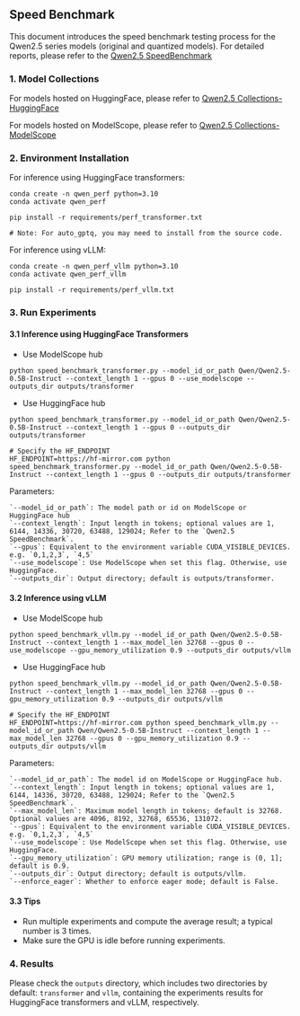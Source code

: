 ## Speed Benchmark

This document introduces the speed benchmark testing process for the Qwen2.5 series models (original and quantized models). For detailed reports, please refer to the [Qwen2.5 SpeedBenchmark](https://qwen.readthedocs.io/en/latest/benchmark/speed_benchmark.html)

### 1. Model Collections

For models hosted on HuggingFace, please refer to [Qwen2.5 Collections-HuggingFace](https://huggingface.co/collections/Qwen/qwen25-66e81a666513e518adb90d9e)

For models hosted on ModelScope, please refer to [Qwen2.5 Collections-ModelScope](https://modelscope.cn/collections/Qwen25-dbc4d30adb768)

### 2. Environment Installation


For inference using HuggingFace transformers:

```shell
conda create -n qwen_perf python=3.10
conda activate qwen_perf

pip install -r requirements/perf_transformer.txt

# Note: For auto_gptq, you may need to install from the source code.
```

For inference using vLLM:

```shell
conda create -n qwen_perf_vllm python=3.10
conda activate qwen_perf_vllm

pip install -r requirements/perf_vllm.txt
```


### 3. Run Experiments

#### 3.1 Inference using HuggingFace Transformers

- Use ModelScope hub

```shell
python speed_benchmark_transformer.py --model_id_or_path Qwen/Qwen2.5-0.5B-Instruct --context_length 1 --gpus 0 --use_modelscope --outputs_dir outputs/transformer
```

- Use HuggingFace hub

```shell
python speed_benchmark_transformer.py --model_id_or_path Qwen/Qwen2.5-0.5B-Instruct --context_length 1 --gpus 0 --outputs_dir outputs/transformer

# Specify the HF_ENDPOINT
HF_ENDPOINT=https://hf-mirror.com python speed_benchmark_transformer.py --model_id_or_path Qwen/Qwen2.5-0.5B-Instruct --context_length 1 --gpus 0 --outputs_dir outputs/transformer
```

Parameters:

    `--model_id_or_path`: The model path or id on ModelScope or HuggingFace hub
    `--context_length`: Input length in tokens; optional values are 1, 6144, 14336, 30720, 63488, 129024; Refer to the `Qwen2.5 SpeedBenchmark`.  
    `--gpus`: Equivalent to the environment variable CUDA_VISIBLE_DEVICES.  e.g. `0,1,2,3`, `4,5`  
    `--use_modelscope`: Use ModelScope when set this flag. Otherwise, use HuggingFace.  
    `--outputs_dir`: Output directory; default is outputs/transformer.  



#### 3.2 Inference using vLLM

- Use ModelScope hub

```shell
python speed_benchmark_vllm.py --model_id_or_path Qwen/Qwen2.5-0.5B-Instruct --context_length 1 --max_model_len 32768 --gpus 0 --use_modelscope --gpu_memory_utilization 0.9 --outputs_dir outputs/vllm
```

- Use HuggingFace hub

```shell
python speed_benchmark_vllm.py --model_id_or_path Qwen/Qwen2.5-0.5B-Instruct --context_length 1 --max_model_len 32768 --gpus 0 --gpu_memory_utilization 0.9 --outputs_dir outputs/vllm

# Specify the HF_ENDPOINT
HF_ENDPOINT=https://hf-mirror.com python speed_benchmark_vllm.py --model_id_or_path Qwen/Qwen2.5-0.5B-Instruct --context_length 1 --max_model_len 32768 --gpus 0 --gpu_memory_utilization 0.9 --outputs_dir outputs/vllm
```


Parameters:

    `--model_id_or_path`: The model id on ModelScope or HuggingFace hub.
    `--context_length`: Input length in tokens; optional values are 1, 6144, 14336, 30720, 63488, 129024; Refer to the `Qwen2.5 SpeedBenchmark`.  
    `--max_model_len`: Maximum model length in tokens; default is 32768. Optional values are 4096, 8192, 32768, 65536, 131072.
    `--gpus`: Equivalent to the environment variable CUDA_VISIBLE_DEVICES.  e.g. `0,1,2,3`, `4,5`  
    `--use_modelscope`: Use ModelScope when set this flag. Otherwise, use HuggingFace.  
    `--gpu_memory_utilization`: GPU memory utilization; range is (0, 1]; default is 0.9.  
    `--outputs_dir`: Output directory; default is outputs/vllm.  
    `--enforce_eager`: Whether to enforce eager mode; default is False.  



#### 3.3 Tips

- Run multiple experiments and compute the average result; a typical number is 3 times.
- Make sure the GPU is idle before running experiments.


### 4. Results

Please check the `outputs` directory, which includes two directories by default: `transformer` and `vllm`, containing the experiments results for HuggingFace transformers and vLLM, respectively.

